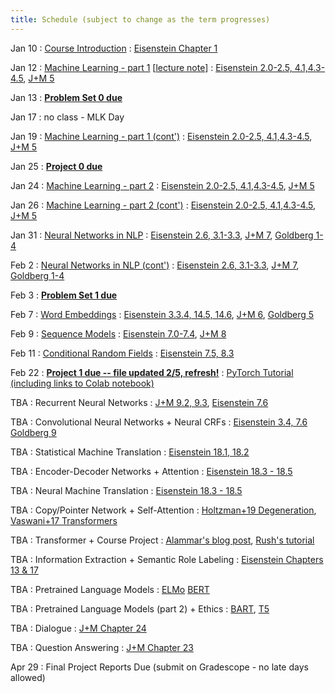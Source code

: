 ```yaml
---
title: Schedule (subject to change as the term progresses)
---
```

Jan 10
: [Course Introduction](https://cocoxu.github.io/CS4650_spring2022/slides/lec1-intro.pdf)
  : [Eisenstein Chapter 1](https://github.com/jacobeisenstein/gt-nlp-class/blob/master/notes/eisenstein-nlp-notes.pdf)

Jan 12
: [Machine Learning - part 1](https://cocoxu.github.io/CS4650_spring2022/slides/lec2-ml.pdf) [[lecture note](https://cocoxu.github.io/CS4650_spring2022/slides/lec2-ml-notes.jpg)]
  : [Eisenstein 2.0-2.5, 4.1,4.3-4.5](https://github.com/jacobeisenstein/gt-nlp-class/blob/master/notes/eisenstein-nlp-notes.pdf), [J+M 5](https://web.stanford.edu/~jurafsky/slp3/5.pdf)

Jan 13
: **[Problem Set 0 due](https://cocoxu.github.io/CS4650_spring2022/slides/CS4650_Problem_Set0.pdf)**

Jan 17
: no class - MLK Day

Jan 19
: [Machine Learning - part 1 (cont')](https://cocoxu.github.io/CS4650_spring2022/slides/lec2-ml.pdf)
  : [Eisenstein 2.0-2.5, 4.1,4.3-4.5](https://github.com/jacobeisenstein/gt-nlp-class/blob/master/notes/eisenstein-nlp-notes.pdf), [J+M 5](https://web.stanford.edu/~jurafsky/slp3/5.pdf)

Jan 25 
: **[Project 0 due](https://colab.research.google.com/drive/1YEET5y0hqD3-XWDS4C_3uiktEUFN9LLd?usp=sharing)**

Jan 24
: [Machine Learning - part 2](https://cocoxu.github.io/CS4650_spring2022/slides/lec3-mcc.pdf) 
  : [Eisenstein 2.0-2.5, 4.1,4.3-4.5](https://github.com/jacobeisenstein/gt-nlp-class/blob/master/notes/eisenstein-nlp-notes.pdf), [J+M 5](https://web.stanford.edu/~jurafsky/slp3/5.pdf)

Jan 26
: [Machine Learning - part 2 (cont')](https://cocoxu.github.io/CS4650_spring2022/slides/lec3-mcc.pdf) 
  : [Eisenstein 2.0-2.5, 4.1,4.3-4.5](https://github.com/jacobeisenstein/gt-nlp-class/blob/master/notes/eisenstein-nlp-notes.pdf), [J+M 5](https://web.stanford.edu/~jurafsky/slp3/5.pdf)

Jan 31
: [Neural Networks in NLP](https://cocoxu.github.io/CS4650_spring2022/slides/lec4-nn.pdf) 
  : [Eisenstein 2.6, 3.1-3.3](https://github.com/jacobeisenstein/gt-nlp-class/blob/master/notes/eisenstein-nlp-notes.pdf), [J+M 7](https://web.stanford.edu/~jurafsky/slp3/7.pdf), [Goldberg 1-4](https://u.cs.biu.ac.il/~yogo/nnlp.pdf)

Feb 2
: [Neural Networks in NLP (cont')](https://cocoxu.github.io/CS4650_spring2022/slides/lec4-nn.pdf) 
  : [Eisenstein 2.6, 3.1-3.3](https://github.com/jacobeisenstein/gt-nlp-class/blob/master/notes/eisenstein-nlp-notes.pdf), [J+M 7](https://web.stanford.edu/~jurafsky/slp3/7.pdf), [Goldberg 1-4](https://u.cs.biu.ac.il/~yogo/nnlp.pdf)

Feb 3
: **[Problem Set 1 due](https://github.com/cocoxu/CS4650_projects_sp2022/tree/master/Problem%20Set%201)**


Feb 7
: [Word Embeddings](https://cocoxu.github.io/CS4650_spring2022/slides/lec5-word2vec.pdf)
  : [Eisenstein 3.3.4, 14.5, 14.6](https://github.com/jacobeisenstein/gt-nlp-class/blob/master/notes/eisenstein-nlp-notes.pdf), [J+M 6](https://web.stanford.edu/~jurafsky/slp3/6.pdf), [Goldberg 5](http://u.cs.biu.ac.il/~yogo/nnlp.pdf)

Feb 9
: [Sequence Models](https://cocoxu.github.io/CS4650_spring2022/slides/lec6-seq1.pdf)
  : [Eisenstein 7.0-7.4](https://github.com/jacobeisenstein/gt-nlp-class/blob/master/notes/eisenstein-nlp-notes.pdf), [J+M 8](https://web.stanford.edu/~jurafsky/slp3/8.pdf)

Feb 11
: [Conditional Random Fields](https://cocoxu.github.io/CS4650_spring2022/slides/lec7-seq2.pdf)
  : [Eisenstein 7.5, 8.3](https://github.com/jacobeisenstein/gt-nlp-class/blob/master/notes/eisenstein-nlp-notes.pdf)

Feb 22 
: **[Project 1 due -- file updated 2/5, refresh!](https://drive.google.com/file/d/1iAuODWLdBKK8_QF6bTdUnW9WC0xLg2ql/view?usp=sharing)**
  : [PyTorch Tutorial (including links to Colab notebook)](https://cocoxu.github.io/CS4650_spring2022/slides/PyTorch_tutorial.pdf)

TBA
: Recurrent Neural Networks
  : [J+M 9.2, 9.3](https://web.stanford.edu/~jurafsky/slp3/9.pdf), [Eisenstein 7.6](https://github.com/jacobeisenstein/gt-nlp-class/blob/master/notes/eisenstein-nlp-notes.pdf)

TBA
: Convolutional Neural Networks + Neural CRFs
  : [Eisenstein 3.4, 7.6](https://github.com/jacobeisenstein/gt-nlp-class/blob/master/notes/eisenstein-nlp-notes.pdf)  [Goldberg 9](https://u.cs.biu.ac.il/~yogo/nnlp.pdf)

TBA
: Statistical Machine Translation 
  : [Eisenstein 18.1, 18.2](https://github.com/jacobeisenstein/gt-nlp-class/blob/master/notes/eisenstein-nlp-notes.pdf)
  
TBA
: Encoder-Decoder Networks + Attention
  : [Eisenstein 18.3 - 18.5](https://github.com/jacobeisenstein/gt-nlp-class/blob/master/notes/eisenstein-nlp-notes.pdf)

TBA
: Neural Machine Translation
  : [Eisenstein 18.3 - 18.5](https://github.com/jacobeisenstein/gt-nlp-class/blob/master/notes/eisenstein-nlp-notes.pdf)

TBA
: Copy/Pointer Network + Self-Attention
  : [Holtzman+19 Degeneration](https://arxiv.org/pdf/1904.09751.pdf), [Vaswani+17 Transformers](https://arxiv.org/pdf/1706.03762.pdf)

TBA
: Transformer + Course Project
  : [Alammar's blog post](http://jalammar.github.io/illustrated-transformer/), [Rush's tutorial](http://jalammar.github.io/illustrated-transformer/) 

TBA
: Information Extraction + Semantic Role Labeling
  : [Eisenstein Chapters 13 & 17](https://github.com/jacobeisenstein/gt-nlp-class/blob/master/notes/eisenstein-nlp-notes.pdf)

TBA
: Pretrained Language Models
  : [ELMo](https://www.aclweb.org/anthology/N18-1202.pdf) [BERT](https://www.aclweb.org/anthology/N19-1423.pdf)

TBA
: Pretrained Language Models (part 2) + Ethics
  : [BART](https://arxiv.org/pdf/1910.13461.pdf), [T5](https://arxiv.org/pdf/1910.10683.pdf) 

TBA
: Dialogue
  : [J+M Chapter 24](https://web.stanford.edu/~jurafsky/slp3/24.pdf)

TBA
: Question Answering 
  : [J+M Chapter 23](https://web.stanford.edu/~jurafsky/slp3/23.pdf)


Apr 29
: Final Project Reports Due (submit on Gradescope - no late days allowed)
